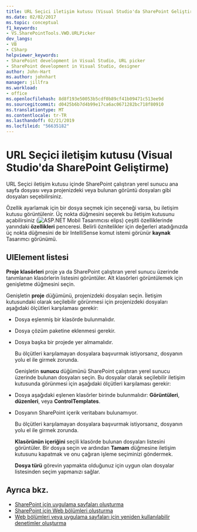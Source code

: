 ```yaml
---
title: URL Seçici iletişim kutusu (Visual Studio'da SharePoint Geliştirme) | Microsoft Docs
ms.date: 02/02/2017
ms.topic: conceptual
f1_keywords:
- VS.SharePointTools.VWD.URLPicker
dev_langs:
- VB
- CSharp
helpviewer_keywords:
- SharePoint development in Visual Studio, URL picker
- SharePoint development in Visual Studio, designer
author: John-Hart
ms.author: johnhart
manager: jillfra
ms.workload:
- office
ms.openlocfilehash: 8d8f193e50053b5cdf0b89cf41b09471c513ee9d
ms.sourcegitcommit: d0425b6b7d4b99e17ca6ac0671282bc718f80910
ms.translationtype: MT
ms.contentlocale: tr-TR
ms.lasthandoff: 02/21/2019
ms.locfileid: "56635182"
---
```

# <a name="url-picker-dialog-box-sharepoint-development-in-visual-studio"></a>URL Seçici iletişim kutusu (Visual Studio'da SharePoint Geliştirme)
  URL Seçici iletişim kutusu içinde SharePoint çalıştıran yerel sunucu ana sayfa dosyası veya projenizdeki veya bulunan görüntü dosyaları gibi dosyaları seçebilirsiniz.

 Özellik ayarlamak için bir dosya seçmek için seçeneği varsa, bu iletişim kutusu görüntülenir. Üç nokta düğmesini seçerek bu iletişim kutusunu açabilirsiniz (![ASP.NET Mobil Tasarımcısı elips](../sharepoint/media/mwellipsis.gif "ASP.NET Mobil Tasarımcısı elips")) çeşitli özelliklerinde yanındaki **özellikleri** penceresi. Belirli öznitelikler için değerleri atadığınızda üç nokta düğmesini de bir IntelliSense komut istemi görünür **kaynak** Tasarımcı görünümü.

## <a name="uielement-list"></a>UIElement listesi
 **Proje klasörleri** proje ya da SharePoint çalıştıran yerel sunucu üzerinde tanımlanan klasörlerin listesini görüntüler. Alt klasörleri görüntülemek için genişletme düğmesini seçin.

 Genişletin **proje** düğümünü, projenizdeki dosyaları seçin. İletişim kutusundaki olarak seçilebilir görünmesi için projenizdeki dosyaları aşağıdaki ölçütleri karşılaması gerekir:

- Dosya eşlenmiş bir klasörde bulunmalıdır.

- Dosya çözüm paketine eklenmesi gerekir.

- Dosya başka bir projede yer almamalıdır.

  Bu ölçütleri karşılamayan dosyalara başvurmak istiyorsanız, dosyanın yolu el ile girmek zorunda.

  Genişletin **sunucu** düğümünü SharePoint çalıştıran yerel sunucu üzerinde bulunan dosyaları seçin. Bu dosyalar olarak seçilebilir iletişim kutusunda görünmesi için aşağıdaki ölçütleri karşılaması gerekir:

- Dosya aşağıdaki eşlenen klasörler birinde bulunmalıdır: **Görüntüleri**, **düzenleri**, veya **ControlTemplates**.

- Dosyanın SharePoint içerik veritabanı bulunamıyor.

  Bu ölçütleri karşılamayan dosyalara başvurmak istiyorsanız, dosyanın yolu el ile girmek zorunda.

  **Klasörünün içeriğini** seçili klasörde bulunan dosyaları listesini görüntüler. Bir dosya seçin ve ardından **Tamam** düğmesine iletişim kutusunu kapatmak ve onu çağıran işleme seçiminizi göndermek.

  **Dosya türü** görevin yapmakta olduğunuz için uygun olan dosyalar listesinden seçim yapmanızı sağlar.

## <a name="see-also"></a>Ayrıca bkz.
- [SharePoint için uygulama sayfaları oluşturma](../sharepoint/creating-application-pages-for-sharepoint.md)
- [SharePoint için Web bölümleri oluşturma](../sharepoint/creating-web-parts-for-sharepoint.md)
- [Web bölümleri veya uygulama sayfaları için yeniden kullanılabilir denetimler oluşturma](../sharepoint/creating-reusable-controls-for-web-parts-or-application-pages.md)
